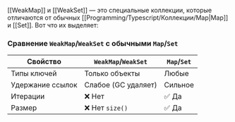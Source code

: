 [[WeakMap]] и [[WeakSet]] — это специальные коллекции, которые отличаются от обычных [[Programming/Typescript/Коллекции/Map|Map]] и [[Set]]. Вот что их выделяет:
### Сравнение `WeakMap`/`WeakSet` с обычными `Map`/`Set`

|Свойство|`WeakMap`/`WeakSet`|`Map`/`Set`|
|---|---|---|
|Типы ключей|Только объекты|Любые|
|Удержание ссылок|Слабое (GC удаляет)|Сильное|
|Итерации|❌ Нет|✅ Да|
|Размер|❌ Нет `size()`|✅ Да|
